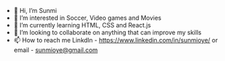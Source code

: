 - 👋 Hi, I’m Sunmi
- 👀 I’m interested in Soccer, Video games and Movies
- 🌱 I’m currently learning HTML, CSS and React.js
- 💞️ I’m looking to collaborate on anything that can improve my skills
- 📫 How to reach me LinkdIn - https://www.linkedin.com/in/sunmioye/ or email - sunmioye@gmail.com

<!---
summmyy/summmyy is a ✨ special ✨ repository because its `README.md` (this file) appears on your GitHub profile.
You can click the Preview link to take a look at your changes.
--->
